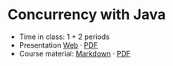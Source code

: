 # Concurrency with Java

- Time in class: 1 + 2 periods
- Presentation
  [Web](https://heig-vd-dai-course.github.io/heig-vd-dai-course/15-concurrency-with-java/)
  ·
  [PDF](https://heig-vd-dai-course.github.io/heig-vd-dai-course/15-concurrency-with-java/15-concurrency-with-java-presentation.pdf)
- Course material: [Markdown](./COURSE_MATERIAL.md) ·
  [PDF](https://heig-vd-dai-course.github.io/heig-vd-dai-course/15-concurrency-with-java/15-concurrency-with-java-course-material.pdf)
